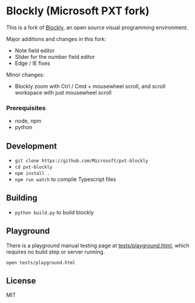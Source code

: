 # Blockly (Microsoft PXT fork)

This is a fork of [Blockly](https://github.com/google/blockly/), an open source visual programming environment.

Major additions and changes in this fork:

* Note field editor
* Slider for the number field editor
* Edge / IE fixes

Minor changes:

* Blockly zoom with Ctrl / Cmd + mousewheel scroll, and scroll workspace with just mousewheel scroll


### Prerequisites

* node, npm
* python

## Development

* `git clone https://github.com/Microsoft/pxt-blockly`
* `cd pxt-blockly`
* `npm install .`
* `npm run watch` to compile Typescript files

## Building

* `python build.py` to build blockly

## Playground

There is a playground manual testing page at [tests/playground.html](./tests/playground.html), which requires no build step or server running.

`open tests/playground.html`

## License

MIT
